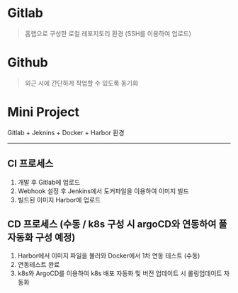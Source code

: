# Gitlab
> 홈랩으로 구성한 로컬 레포지토리 환경 (SSH를 이용하여 업로드)


# Github
> 외근 시에 간단하게 작업할 수 있도록 동기화



# Mini Project

Gitlab + Jeknins + Docker + Harbor 환경

---

## CI 프로세스
1. 개발 후 Gitlab에 업로드
2. Webhook 설정 후 Jenkins에서 도커파일을 이용하여 이미지 빌드
3. 빌드된 이미지 Harbor에 업로드

## CD 프로세스 (수동 / k8s 구성 시 argoCD와 연동하여 풀 자동화 구성 예정)
1. Harbor에서 이미지 파일을 불러와 Docker에서 1차 연동 테스트 (수동)
2. 연동테스트 완료
3. k8s와 ArgoCD를 이용하여 k8s 배포 자동화 및 버전 업데이트 시 롤링업데이트 자동화




